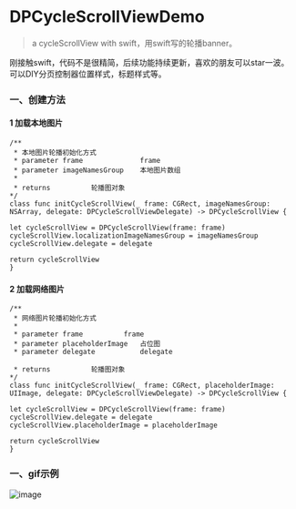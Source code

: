 # DPCycleScrollViewDemo

>a cycleScrollView with swift，用swift写的轮播banner。


刚接触swift，代码不是很精简，后续功能持续更新，喜欢的朋友可以star一波。
可以DIY分页控制器位置样式，标题样式等。

### 一、创建方法

#### 1 加载本地图片
    
```objc
/**
 * 本地图片轮播初始化方式
 * parameter frame           	frame
 * parameter imageNamesGroup 	本地图片数组
 *
 * returns 			轮播图对象
*/
class func initCycleScrollView(_ frame: CGRect, imageNamesGroup: NSArray, delegate: DPCycleScrollViewDelegate) -> DPCycleScrollView {

let cycleScrollView = DPCycleScrollView(frame: frame)
cycleScrollView.localizationImageNamesGroup = imageNamesGroup
cycleScrollView.delegate = delegate

return cycleScrollView
}
```
#### 2 加载网络图片
```objc
/**
 * 网络图片轮播初始化方式
 * 
 * parameter frame   		frame
 * parameter placeholderImage	占位图
 * parameter delegate       	delegate
	
 * returns			轮播图对象
*/
class func initCycleScrollView(_ frame: CGRect, placeholderImage: UIImage, delegate: DPCycleScrollViewDelegate) -> DPCycleScrollView {

let cycleScrollView = DPCycleScrollView(frame: frame)
cycleScrollView.delegate = delegate
cycleScrollView.placeholderImage = placeholderImage

return cycleScrollView
}
```
### 一、gif示例

![image](https://github.com/Deyupy/DPCycleScrollViewDemo/blob/master/DPCycleScrollViewDemo/Resource/screen.gif?raw=true)
